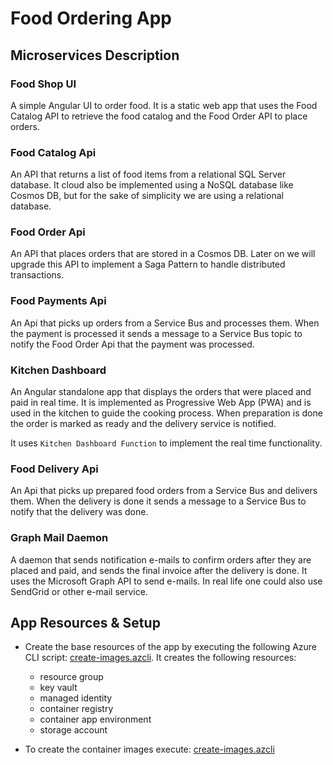 # Food Ordering App

## Microservices Description

### Food Shop UI

A simple Angular UI to order food. It is a static web app that uses the Food Catalog API to retrieve the food catalog and the Food Order API to place orders.

### Food Catalog Api

An API that returns a list of food items from a relational SQL Server database. It cloud also be implemented using a NoSQL database like Cosmos DB, but for the sake of simplicity we are using a relational database.

### Food Order Api

An API that places orders that are stored in a Cosmos DB. Later on we will upgrade this API to implement a Saga Pattern to handle distributed transactions.

### Food Payments Api

An Api that picks up orders from a Service Bus and processes them. When the payment is processed it sends a message to a Service Bus topic to notify the Food Order Api that the payment was processed.

### Kitchen Dashboard

An Angular standalone app that displays the orders that were placed and paid in real time. It is implemented as Progressive Web App (PWA) and is used in the kitchen to guide the cooking process. When preparation is done the order is marked as ready and the delivery service is notified.

It uses `Kitchen Dashboard Function` to implement the real time functionality.

### Food Delivery Api

An Api that picks up prepared food orders from a Service Bus and delivers them. When the delivery is done it sends a message to a Service Bus to notify that the delivery was done.

### Graph Mail Daemon

A daemon that sends notification e-mails to confirm orders after they are placed and paid, and sends the final invoice after the delivery is done. It uses the Microsoft Graph API to send e-mails. In real life one could also use SendGrid or other e-mail service.

## App Resources & Setup

- Create the base resources of the app by executing the following Azure CLI script: [create-images.azcli](/app/create-images.azcli). It creates the following resources:

    - resource group
    - key vault
    - managed identity
    - container registry
    - container app environment
    - storage account


- To create the container images execute: [create-images.azcli](/app/create-images.azcli)    
